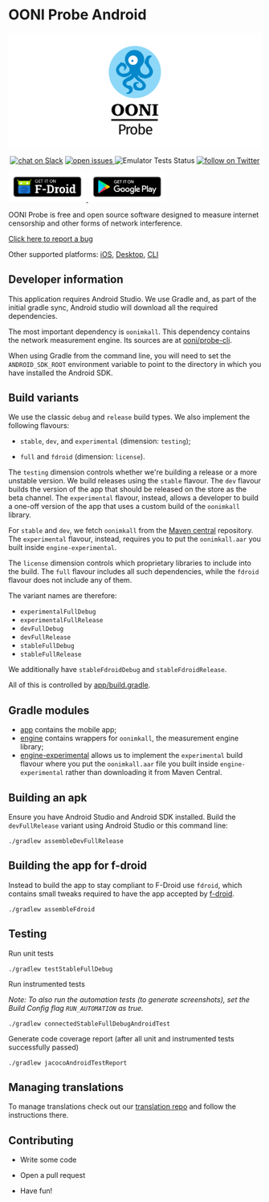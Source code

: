 # OONI Probe Android

[![OONI Probe Android](assets/OONIProbeLogo.png)](https://ooni.org)

<p align="center">
  <a href="https://slack.openobservatory.org/">
        <img src="https://slack.openobservatory.org/badge.svg"
            alt="chat on Slack"></a>

  <a href="https://github.com/ooni/probe/issues?q=label%3Aooni%2Fprobe-android">
    <img src="https://img.shields.io/github/issues/ooni/probe/ooni/probe-android" alt="open issues">
  </a>

  <img src="https://github.com/ooni/probe-android/workflows/emulator/badge.svg" alt="Emulator Tests Status">

  <a href="https://twitter.com/intent/follow?screen_name=OpenObservatory">
    <img src="https://img.shields.io/twitter/follow/OpenObservatory?style=social&logo=twitter"
    alt="follow on Twitter"></a>
</p>

<div align="left">

<a href="https://f-droid.org/packages/org.openobservatory.ooniprobe/" target="_blank">
<img src="assets/F-Droid-badge.png" alt="Get it on F-Droid" height="60px"/>
</a>

<a href="https://play.google.com/store/apps/details?id=org.openobservatory.ooniprobe" target="_blank">
<img src="assets/Google-Play-badge.png" alt="Get it on Google Play" height="60px"/>
</a>

</div>

OONI Probe is free and open source software designed to measure internet
censorship and other forms of network interference.

[Click here to report a bug](https://github.com/ooni/probe/issues/new)

Other supported platforms: [iOS](https://github.com/ooni/probe-ios),
[Desktop](https://github.com/ooni/probe-desktop), [CLI](https://github.com/ooni/probe-cli)

## Developer information

This application requires Android Studio. We use Gradle and, as part of the
initial gradle sync, Android studio will download all the required
dependencies.

The most important dependency is `oonimkall`. This dependency contains
the network measurement engine. Its sources are at
[ooni/probe-cli](https://github.com/ooni/probe-cli).

When using Gradle from the command line, you will need to set the
`ANDROID_SDK_ROOT` environment variable to point to the directory in
which you have installed the Android SDK.

## Build variants

We use the classic `debug` and `release` build types. We also
implement the following flavours:

- `stable`, `dev`, and `experimental` (dimension: `testing`);

- `full` and `fdroid` (dimension: `license`).

The `testing` dimension controls whether we're building a release
or a more unstable version. We build releases using the `stable`
flavour. The `dev` flavour builds the version of the app that should
be released on the store as the beta channel. The `experimental`
flavour, instead, allows a developer to build a one-off version of
the app that uses a custom build of the `oonimkall` library.

For `stable` and `dev`, we fetch `oonimkall` from the
[Maven central](https://search.maven.org/artifact/org.ooni/oonimkall)
repository. The `experimental` flavour, instead, requires you to
put the `oonimkall.aar` you built inside `engine-experimental`.

The `license` dimension controls which proprietary libraries to include
into the build. The `full` flavour includes all such dependencies,
while the `fdroid` flavour does not include any of them.

The variant names are therefore:

- `experimentalFullDebug`
- `experimentalFullRelease`
- `devFullDebug`
- `devFullRelease`
- `stableFullDebug`
- `stableFullRelease`

We additionally have `stableFdroidDebug` and `stableFdroidRelease`.

All of this is controlled by [app/build.gradle](app/build.gradle).

## Gradle modules

- [app](app) contains the mobile app;
- [engine](engine) contains wrappers for `oonimkall`, the
measurement engine library;
- [engine-experimental](engine-experimental) allows us
to implement the `experimental` build flavour where you
put the `oonimkall.aar` file you built inside `engine-experimental`
rather than downloading it from Maven Central.

## Building an apk

Ensure you have Android Studio and Android SDK installed. Build the `devFullRelease`
variant using Android Studio or this command line:

```
./gradlew assembleDevFullRelease
```

## Building the app for f-droid

Instead to build the app to stay compliant to F-Droid use `fdroid`, which
contains small tweaks required to have the app accepted by [f-droid](https://f-droid.org/).

```
./gradlew assembleFdroid
```

## Testing

Run unit tests 

```
./gradlew testStableFullDebug
```

Run instrumented tests

_Note: To also run the automation tests (to generate screenshots), set the Build Config flag 
`RUN_AUTOMATION` as true._

```
./gradlew connectedStableFullDebugAndroidTest
```

Generate code coverage report (after all unit and instrumented tests successfully passed)

```
./gradlew jacocoAndroidTestReport
``` 

## Managing translations

To manage translations check out our [translation repo](https://github.com/ooni/translations)
and follow the instructions there.

## Contributing

* Write some code

* Open a pull request

* Have fun!
